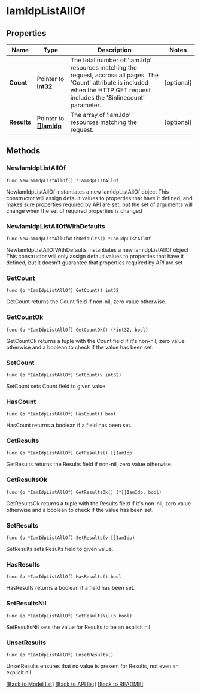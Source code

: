 # IamIdpListAllOf

## Properties

Name | Type | Description | Notes
------------ | ------------- | ------------- | -------------
**Count** | Pointer to **int32** | The total number of &#39;iam.Idp&#39; resources matching the request, accross all pages. The &#39;Count&#39; attribute is included when the HTTP GET request includes the &#39;$inlinecount&#39; parameter. | [optional] 
**Results** | Pointer to [**[]IamIdp**](IamIdp.md) | The array of &#39;iam.Idp&#39; resources matching the request. | [optional] 

## Methods

### NewIamIdpListAllOf

`func NewIamIdpListAllOf() *IamIdpListAllOf`

NewIamIdpListAllOf instantiates a new IamIdpListAllOf object
This constructor will assign default values to properties that have it defined,
and makes sure properties required by API are set, but the set of arguments
will change when the set of required properties is changed

### NewIamIdpListAllOfWithDefaults

`func NewIamIdpListAllOfWithDefaults() *IamIdpListAllOf`

NewIamIdpListAllOfWithDefaults instantiates a new IamIdpListAllOf object
This constructor will only assign default values to properties that have it defined,
but it doesn't guarantee that properties required by API are set

### GetCount

`func (o *IamIdpListAllOf) GetCount() int32`

GetCount returns the Count field if non-nil, zero value otherwise.

### GetCountOk

`func (o *IamIdpListAllOf) GetCountOk() (*int32, bool)`

GetCountOk returns a tuple with the Count field if it's non-nil, zero value otherwise
and a boolean to check if the value has been set.

### SetCount

`func (o *IamIdpListAllOf) SetCount(v int32)`

SetCount sets Count field to given value.

### HasCount

`func (o *IamIdpListAllOf) HasCount() bool`

HasCount returns a boolean if a field has been set.

### GetResults

`func (o *IamIdpListAllOf) GetResults() []IamIdp`

GetResults returns the Results field if non-nil, zero value otherwise.

### GetResultsOk

`func (o *IamIdpListAllOf) GetResultsOk() (*[]IamIdp, bool)`

GetResultsOk returns a tuple with the Results field if it's non-nil, zero value otherwise
and a boolean to check if the value has been set.

### SetResults

`func (o *IamIdpListAllOf) SetResults(v []IamIdp)`

SetResults sets Results field to given value.

### HasResults

`func (o *IamIdpListAllOf) HasResults() bool`

HasResults returns a boolean if a field has been set.

### SetResultsNil

`func (o *IamIdpListAllOf) SetResultsNil(b bool)`

 SetResultsNil sets the value for Results to be an explicit nil

### UnsetResults
`func (o *IamIdpListAllOf) UnsetResults()`

UnsetResults ensures that no value is present for Results, not even an explicit nil

[[Back to Model list]](../README.md#documentation-for-models) [[Back to API list]](../README.md#documentation-for-api-endpoints) [[Back to README]](../README.md)


